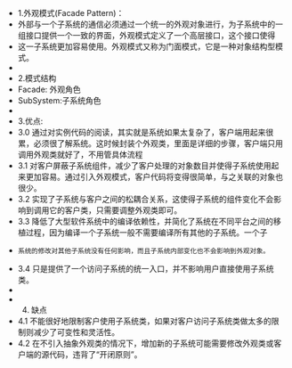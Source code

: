 

 * 1.外观模式(Facade Pattern)：
 * 外部与一个子系统的通信必须通过一个统一的外观对象进行，为子系统中的一组接口提供一个一致的界面，外观模式定义了一个高层接口，这个接口使得
 * 这一子系统更加容易使用。外观模式又称为门面模式，它是一种对象结构型模式。
 *
 * 2.模式结构
 * Facade: 外观角色
 * SubSystem:子系统角色
 *
 * 3.优点:
 * 3.0 通过对实例代码的阅读，其实就是系统如果太复杂了，客户端用起来很累，必须很了解系统。这时候封装个外观类，里面是详细的步骤，客户端只用调用外观类就好了，不用管具体流程
 * 3.1 对客户屏蔽子系统组件，减少了客户处理的对象数目并使得子系统使用起来更加容易。通过引入外观模式，客户代码将变得很简单，与之关联的对象也很少。
 * 3.2 实现了子系统与客户之间的松耦合关系，这使得子系统的组件变化不会影响到调用它的客户类，只需要调整外观类即可。
 * 3.3 降低了大型软件系统中的编译依赖性，并简化了系统在不同平台之间的移植过程，因为编译一个子系统一般不需要编译所有其他的子系统。一个子
 *     系统的修改对其他子系统没有任何影响，而且子系统内部变化也不会影响到外观对象。
 * 3.4 只是提供了一个访问子系统的统一入口，并不影响用户直接使用子系统类。
 *
 * 4. 缺点
 * 4.1 不能很好地限制客户使用子系统类，如果对客户访问子系统类做太多的限制则减少了可变性和灵活性。
 * 4.2 在不引入抽象外观类的情况下，增加新的子系统可能需要修改外观类或客户端的源代码，违背了“开闭原则”。
 
